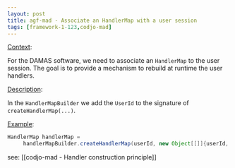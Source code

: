 ```yaml
---
layout: post
title: agf-mad - Associate an HandlerMap with a user session
tags: [framework-1-123,codjo-mad]
---
```

<u>Context</u>:

For the DAMAS software, we need to associate an ```HandlerMap``` to the user session. The goal is to provide a mechanism to rebuild at runtime the user handlers.

<u>Description</u>:

In the ```HandlerMapBuilder``` we add the ```UserId``` to the signature of ```createHandlerMap(...)```.

<u>Example</u>:

```java
HandlerMap handlerMap = 
     handlerMapBuilder.createHandlerMap(userId, new Object[[]]{userId, pool, ..});
```

see: [[codjo-mad - Handler construction principle]]
